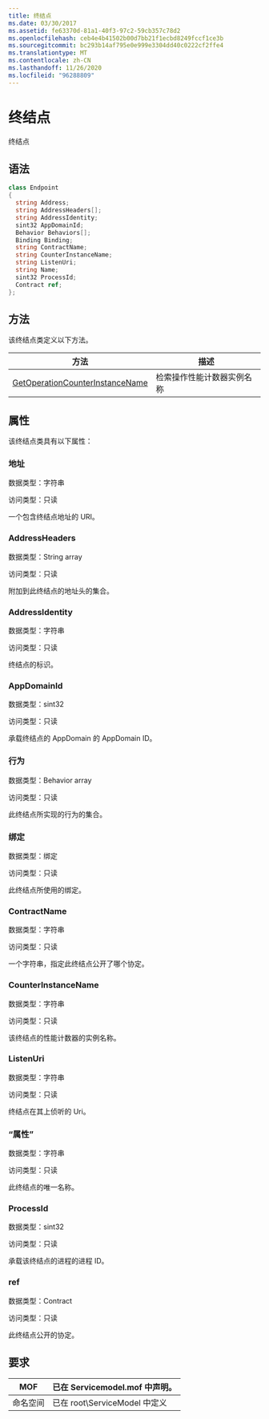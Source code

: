 ```yaml
---
title: 终结点
ms.date: 03/30/2017
ms.assetid: fe63370d-81a1-40f3-97c2-59cb357c78d2
ms.openlocfilehash: ceb4e4b41502b00d7bb21f1ecbd8249fccf1ce3b
ms.sourcegitcommit: bc293b14af795e0e999e3304dd40c0222cf2ffe4
ms.translationtype: MT
ms.contentlocale: zh-CN
ms.lasthandoff: 11/26/2020
ms.locfileid: "96288809"
---
```

# <a name="endpoint"></a>终结点

终结点  
  
## <a name="syntax"></a>语法  
  
```csharp
class Endpoint  
{  
  string Address;  
  string AddressHeaders[];  
  string AddressIdentity;  
  sint32 AppDomainId;  
  Behavior Behaviors[];  
  Binding Binding;  
  string ContractName;  
  string CounterInstanceName;  
  string ListenUri;  
  string Name;  
  sint32 ProcessId;  
  Contract ref;  
};  
```  
  
## <a name="methods"></a>方法  

 该终结点类定义以下方法。  
  
|方法|描述|  
|------------|-----------------|  
|[GetOperationCounterInstanceName](getoperationcounterinstancename.md)|检索操作性能计数器实例名称|  
  
## <a name="properties"></a>属性  

 该终结点类具有以下属性：  
  
### <a name="address"></a>地址  

 数据类型：字符串  
  
 访问类型：只读  
  
 一个包含终结点地址的 URI。  
  
### <a name="addressheaders"></a>AddressHeaders  

 数据类型：String array  
  
 访问类型：只读  
  
 附加到此终结点的地址头的集合。  
  
### <a name="addressidentity"></a>AddressIdentity  

 数据类型：字符串  
  
 访问类型：只读  
  
 终结点的标识。  
  
### <a name="appdomainid"></a>AppDomainId  

 数据类型：sint32  
  
 访问类型：只读  
  
 承载终结点的 AppDomain 的 AppDomain ID。  
  
### <a name="behaviors"></a>行为  

 数据类型：Behavior array  
  
 访问类型：只读  
  
 此终结点所实现的行为的集合。  
  
### <a name="binding"></a>绑定  

 数据类型：绑定  
  
 访问类型：只读  
  
 此终结点所使用的绑定。  
  
### <a name="contractname"></a>ContractName  

 数据类型：字符串  
  
 访问类型：只读  
  
 一个字符串，指定此终结点公开了哪个协定。  
  
### <a name="counterinstancename"></a>CounterInstanceName  

 数据类型：字符串  
  
 访问类型：只读  
  
 该终结点的性能计数器的实例名称。  
  
### <a name="listenuri"></a>ListenUri  

 数据类型：字符串  
  
 访问类型：只读  
  
 终结点在其上侦听的 Uri。  
  
### <a name="name"></a>“属性”  

 数据类型：字符串  
  
 访问类型：只读  
  
 此终结点的唯一名称。  
  
### <a name="processid"></a>ProcessId  

 数据类型：sint32  
  
 访问类型：只读  
  
 承载该终结点的进程的进程 ID。  
  
### <a name="ref"></a>ref  

 数据类型：Contract  
  
 访问类型：只读  
  
 此终结点公开的协定。  
  
## <a name="requirements"></a>要求  
  
|MOF|已在 Servicemodel.mof 中声明。|  
|---------|-----------------------------------|  
|命名空间|已在 root\ServiceModel 中定义|
